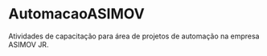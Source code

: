 # AutomacaoASIMOV

Atividades de capacitação para área de projetos de automação na empresa ASIMOV JR.
